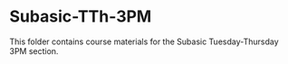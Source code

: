 # Subasic-TTh-3PM

This folder contains course materials for the Subasic Tuesday-Thursday 3PM section.
